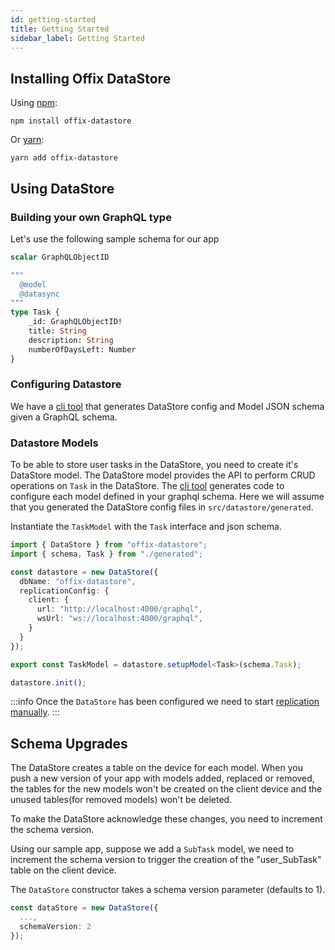 ```yaml
---
id: getting-started
title: Getting Started
sidebar_label: Getting Started
---
```


## Installing Offix DataStore

Using [npm](https://www.npmjs.com/package/offix-datastore):

```shell
npm install offix-datastore
```

Or [yarn](https://yarnpkg.com/en/package/offix-datastore):

```shell
yarn add offix-datastore
```

## Using DataStore

### Building your own GraphQL type

Let's use the following sample schema for our app

```graphql
scalar GraphQLObjectID

"""
  @model
  @datasync
"""
type Task {
    _id: GraphQLObjectID!
    title: String
    description: String
    numberOfDaysLeft: Number
}
```

### Configuring Datastore

We have a [cli tool](cli.md) that generates DataStore config and Model JSON schema given a GraphQL schema.

### Datastore Models

To be able to store user tasks in the DataStore, you need to create it's DataStore model.
The DataStore model provides the API to perform CRUD operations on `Task` in the DataStore.
The [cli tool](cli.md) generates code to configure each model defined in your graphql schema.
Here we will assume that you generated the DataStore config files in `src/datastore/generated`.

Instantiate the `TaskModel` with the `Task` interface and json schema.

```typescript title="src/datastore/config.ts"
import { DataStore } from "offix-datastore";
import { schema, Task } from "./generated";

const datastore = new DataStore({
  dbName: "offix-datastore",
  replicationConfig: {
    client: {
      url: "http://localhost:4000/graphql",
      wsUrl: "ws://localhost:4000/graphql",
    }
  }
});

export const TaskModel = datastore.setupModel<Task>(schema.Task);

datastore.init();
```

:::info
Once the `DataStore` has been configured we need to start [replication manually](replication.md).
:::

## Schema Upgrades

The DataStore creates a table on the device for each model. 
When you push a new version of your app with models added, replaced or removed,
the tables for the new models won't be created on the client device and the unused tables(for removed models)
won't be deleted.

To make the DataStore acknowledge these changes, you need to increment the schema version.

Using our sample app, suppose we add a `SubTask` model, we need to increment 
the schema version to trigger the creation of the "user_SubTask" table on the client device.

The `DataStore` constructor takes a schema version parameter (defaults to 1). 

```typescript
const dataStore = new DataStore({
  ...,
  schemaVersion: 2
});
```
